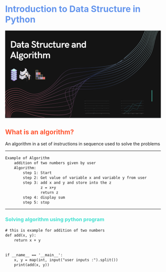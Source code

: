 <h1 style="color:#6495ED">Introduction to Data Structure in Python</h1>
<img src="data-structure-introduction/assets/Capture.PNG" alt="Banner">
<h2 style="color:#FF5733">What is an algorithm?</h2>
<p>An algorithm in a set of instructions in sequence used to solve the problems</p>

---

```
Example of Algorithm
    addition of two numbers given by user
    Algorithm:
        step 1: Start
        step 2: Get value of variable x and variable y from user
        step 3: add x and y and store into the z
                z = x+y
                return z
        step 4: display sum
        step 5: stop
```

---

<h3 style="color:#40E0D0">Solving algorithm using python program</h3>

```
# this is example for addition of two numbers
def add(x, y):
    return x + y


if __name__ == '__main__':
    x, y = map(int, input("user inputs :").split())
    print(add(x, y))

```

